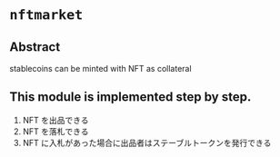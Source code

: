 # `nftmarket`

## Abstract

stablecoins can be minted with NFT as collateral

## This module is implemented step by step.

1. NFT を出品できる
1. NFT を落札できる
1. NFT に入札があった場合に出品者はステーブルトークンを発行できる
